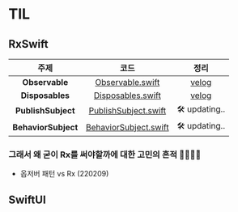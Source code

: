 # TIL

## RxSwift
|주제|코드|정리|
|:---:|:---:|:---:|
|**Observable**|[Observable.swift](RxSwift/RxSwiftTIL/0_CreateObservable.playground/Contents.swift)|[velog](https://velog.io/@iammiori/RxSwift-1a)|
|**Disposables**|[Disposables.swift](RxSwift/RxSwiftTIL/0_CreateObservable.playground/Contents.swift)|[velog](https://velog.io/@iammiori/RxSwift-2.-Disposables)|
|**PublishSubject**|[PublishSubject.swift](RxSwift/RxSwiftTIL/1_Subject.playground/Contents.swift)|🛠  updating..|
|**BehaviorSubject**|[BehaviorSubject.swift](RxSwift/RxSwiftTIL/2_BehaviorSubject.playground/Contents.swift)|🛠  updating..|

### 그래서 왜 굳이 Rx를 써야할까에 대한 고민의 흔적 🐾🐾🐾🐾
- 옵저버 패턴 vs  Rx (220209) 

## SwiftUI
